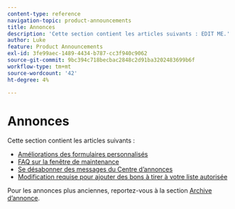 ```yaml
---
content-type: reference
navigation-topic: product-announcements
title: Annonces
description: 'Cette section contient les articles suivants : EDIT ME.'
author: Luke
feature: Product Announcements
exl-id: 3fe99aec-1489-4434-b787-cc3f940c9062
source-git-commit: 9bc394c718becbac2848c2d91ba3202483699b6f
workflow-type: tm+mt
source-wordcount: '42'
ht-degree: 4%

---
```


# Annonces

Cette section contient les articles suivants :

* [Améliorations des formulaires personnalisés](../../product-announcements/announcements/custom-form-enhancements.md)
* [FAQ sur la fenêtre de maintenance](../../product-announcements/announcements/maintenance-window-faq.md)
* [Se désabonner des messages du Centre d’annonces](unsubscribe-from-ac-messages.md)
* [Modification requise pour ajouter des bons à tirer à votre liste autorisée](proofhq-domain-change-workfront.md)



Pour les annonces plus anciennes, reportez-vous à la section [Archive d’annonce](announcement-archive/announcement-archive.md).
